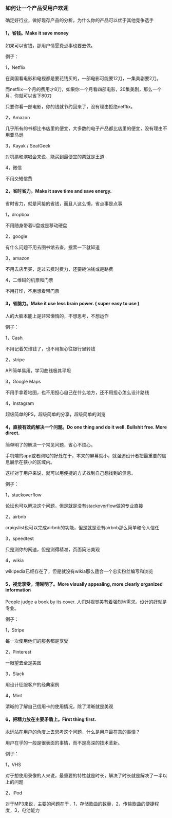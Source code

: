 ### 如何让一个产品受用户欢迎

确定好行业，做好现存产品的分析，为什么你的产品可以优于其他竞争选手

#### 1，省钱。Make it save money

如果可以省钱，那用户情愿费点事也要去做。

例子：

1，Netflix

在美国看电影和电视都是要花钱买的，一部电影可能要12刀，一集美剧要2刀。

而netflix一个月的费用才8刀，如果你一个月看四部电影，20集美剧，那么一个月，你就可以省下80刀

只要你看一部电影，你的钱就节约回来了，没有理由拒绝netflix。

2，Amazon

几乎所有的书都比书店里的便宜，大多数的电子产品都比店里的便宜，没有理由不用亚马逊

3，Kayak / SeatGeek

对机票和演唱会来说，能买到最便宜的票就是王道

4，微信

不用交短信费

#### 2，省时省力。Make it save time and save energy.

省时省力，就是间接的省钱，而且人这么懒，省点事是点事

1，dropbox

不用随身带着U盘或是移动硬盘

2，google

有什么问题不用去图书馆去查，搜索一下就知道

3，amazon

不用去店里买，走过去费时费力，还要耗油钱或是路费

4，二维码的机票和门票

不用打印，不用想着带门票

#### 3，省脑力。Make it use less brain power. ( super easy to use )

人的大脑本能上是非常懒惰的，不想思考，不想运作

例子：

1，Cash

不用记着欠谁钱了，也不用担心往银行里转钱

2，stripe

API简单易用，学习曲线极其平坦

3，Google Maps

不用手拿着地图，也不用担心自己在什么地方，还不用担心怎么设计路线

4，Instagram

超级简单的PS，超级简单的分享，超级简单的浏览

#### 4，直接有效的解决一个问题。Do one thing and do it well. Bullshit free. More direct.

简单明了的解决一个常见问题，省心不烦心。

手机端的app或者网站的好处在于，本来的屏幕就小，就强迫设计者把最重要的信息展示在狭小的区域内。

这样对于用户来说，就可以用便捷的方式找到自己想找到的信息。

例子：

1，stackoverflow

论坛也可以解决这个问题，但是就是没有stackoverflow做的专业直接

2，airbnb

craigslist也可以完成airbnb的功能，但是就是没有airbnb那么简单和令人信任

3，speedtest

只是测你的网速，但是测得精准，页面简洁美观

4，wikia

wikipedia已经存在了，但是就没有wikia那么适合一个忠实粉丝编写和浏览

#### 5，视觉享受，清晰明了。More visually appealing, more clearly organized information

People judge a book by its cover. 人们对视觉美有着强烈地需求。设计的好就是专业。

例子：

1，Stripe

每一次使用他们的服务都是享受

2，Pinterest

一眼望去全是美图

3，Slack

用设计征服客户的经典案例

4，Mint

清晰的了解自己信用卡的使用情况，除了清晰就是美观

#### 6，把精力放在主要矛盾上。First thing first.

永远站在用户的角度上去思考这个问题，什么是用户最在意的事情？

用户在乎的一般是很表面的事情，而不是高深的技术革新。

例子：

1，VHS

对于想使用录像的人来说，最重要的特性就是时长，解决了时长就是解决了一半以上的问题

2，iPod

对于MP3来说，主要的问题在于，1，存储歌曲的数量，2，传输歌曲的便捷程度，3，电池能力
